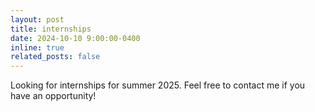 ```yaml
---
layout: post
title: internships
date: 2024-10-10 9:00:00-0400
inline: true
related_posts: false
---
```

Looking for internships for summer 2025. Feel free to contact me if you have an opportunity!